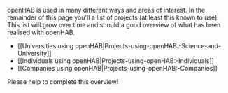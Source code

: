 openHAB is used in many different ways and areas of interest. In the remainder of this page you'll a list of projects (at least this known to use). This list will grow over time and should a good overview of what has been realised with openHAB.

* [[Universities using openHAB|Projects-using-openHAB:-Science-and-University]]
* [[Individuals using openHAB|Projects-using-openHAB:-Individuals]]
* [[Companies using openHAB|Projects-using-openHAB:-Companies]]

Please help to complete this overview!
